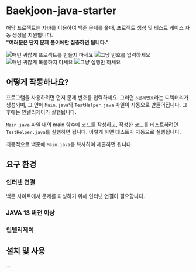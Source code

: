 # Baekjoon-java-starter

해당 프로젝트는 자바를 이용하여 백준 문제를 풀때, 프로젝트 생성 및 테스트 케이스 자동 생성을 지원합니다.  
**"여러분은 단지 문제 풀이에만 집중하면 됩니다."**

![매번 귀찮게 프로젝트를 만들지 마세요](https://github.com/PENEKhun/Baekjoon-java-starter/assets/13290706/453dcb0d-fd04-4554-a7b0-f9c6e253da13)
![그냥 번호를 입력하세요](https://github.com/PENEKhun/Baekjoon-java-starter/assets/13290706/d8df290f-96ac-459e-a416-9a37b95d21ce)
![매번 귀찮게 복붙하지 마세요](https://github.com/PENEKhun/Baekjoon-java-starter/assets/13290706/832bfd6f-4be9-4e8e-a394-66985c1542dc)
![그냥 실행만 하세요](https://github.com/PENEKhun/Baekjoon-java-starter/assets/13290706/98e5dd93-d327-48d0-b83f-5abddebd67e9)

## 어떻게 작동하나요?

프로그램을 사용하려면 먼저 문제 번호를 입력하세요. 그러면 `p문제번호`라는 디렉터리가 생성되며, 그 안에 `Main.java`와 `TestHelper.java` 파일이 자동으로
만들어집니다. 그 후에는 인텔리제이가 실행됩니다.

`Main.java` 파일 내의 main 함수에 코드를 작성하고, 작성한 코드를 테스트하려면 `TestHelper.java`를 실행하면 됩니다. 이렇게 하면 테스트가 자동으로
실행됩니다.

최종적으로 백준에 `Main.java`를 복사하여 제출하면 됩니다.

## 요구 환경

### 인터넷 연결

백준 사이트에서 문제를 파싱하기 위해 인터넷 연결이 필요합니다.

### JAVA 13 버전 이상

### 인텔리제이

## 설치 및 사용

...

<!-- 다운로드 방법 -->

<!-- 사용 방법 -->